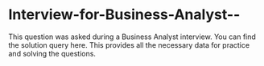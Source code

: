 # Interview-for-Business-Analyst--
This question was asked during a Business Analyst interview. You can find the solution query here. This provides all the necessary data for practice and solving the questions.
